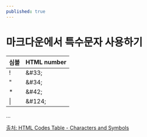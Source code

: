 ```yaml
---
published: true
---
```


# 마크다운에서 특수문자 사용하기

| 심볼 | HTML number |
|---|---|
| ! | &#38;&#35;33; |
| "	| &#38;&#35;34;	| 
| *	| &#38;&#35;42;	| 
| &#124;|	&#38;&#35;124;|

...

[출처: HTML Codes Table - Characters and Symbols](https://ascii.cl/htmlcodes.htm)
